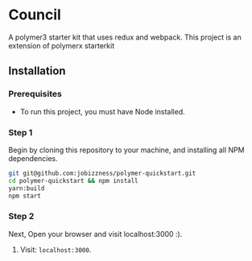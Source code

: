 # Council

A polymer3 starter kit that uses redux and webpack. This project is an extension of polymerx starterkit

## Installation

### Prerequisites

* To run this project, you must have Node installed.

### Step 1

Begin by cloning this repository to your machine, and installing all NPM dependencies.

```bash
git git@github.com:jobizzness/polymer-quickstart.git
cd polymer-quickstart && npm install
yarn:build
npm start
```

### Step 2

Next, Open your browser and visit localhost:3000 :).

1. Visit: `localhost:3000`.